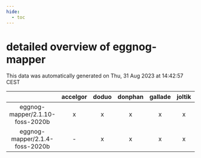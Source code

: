 ```yaml
---
hide:
  - toc
---
```


detailed overview of eggnog-mapper
==================================


This data was automatically generated on Thu, 31 Aug 2023 at 14:42:57 CEST  

| |accelgor|doduo|donphan|gallade|joltik|skitty|swalot|victini|
| :---: | :---: | :---: | :---: | :---: | :---: | :---: | :---: | :---: |
|eggnog-mapper/2.1.10-foss-2020b|x|x|x|x|x|x|x|x|
|eggnog-mapper/2.1.4-foss-2020b|-|x|x|x|x|x|x|x|
